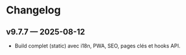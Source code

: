 # Changelog

## v9.7.7 — 2025-08-12
- Build complet (static) avec i18n, PWA, SEO, pages clés et hooks API.
